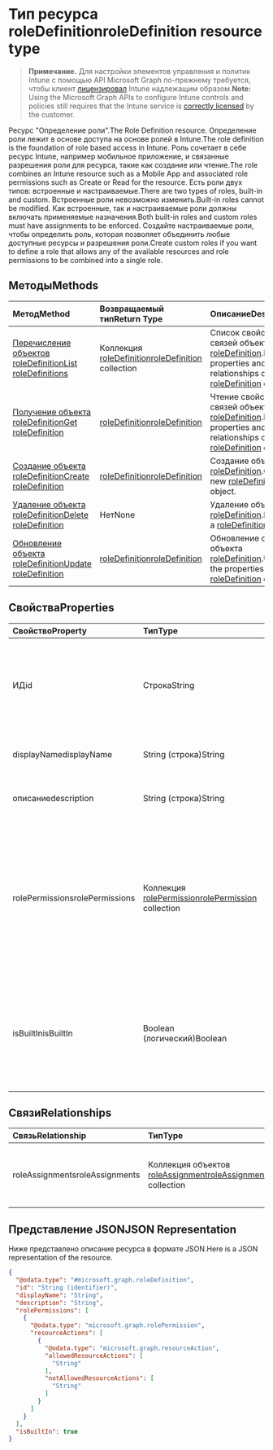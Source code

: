 # <a name="roledefinition-resource-type"></a><span data-ttu-id="ca22a-101">Тип ресурса roleDefinition</span><span class="sxs-lookup"><span data-stu-id="ca22a-101">roleDefinition resource type</span></span>

> <span data-ttu-id="ca22a-102">**Примечание.** Для настройки элементов управления и политик Intune с помощью API Microsoft Graph по-прежнему требуется, чтобы клиент [лицензировал](https://go.microsoft.com/fwlink/?linkid=839381) Intune надлежащим образом.</span><span class="sxs-lookup"><span data-stu-id="ca22a-102">**Note:** Using the Microsoft Graph APIs to configure Intune controls and policies still requires that the Intune service is [correctly licensed](https://go.microsoft.com/fwlink/?linkid=839381) by the customer.</span></span>

<span data-ttu-id="ca22a-103">Ресурс "Определение роли".</span><span class="sxs-lookup"><span data-stu-id="ca22a-103">The Role Definition resource.</span></span> <span data-ttu-id="ca22a-104">Определение роли лежит в основе доступа на основе ролей в Intune.</span><span class="sxs-lookup"><span data-stu-id="ca22a-104">The role definition is the foundation of role based access in Intune.</span></span> <span data-ttu-id="ca22a-105">Роль сочетает в себе ресурс Intune, например мобильное приложение, и связанные разрешения роли для ресурса, такие как создание или чтение.</span><span class="sxs-lookup"><span data-stu-id="ca22a-105">The role combines an Intune resource such as a Mobile App and associated role permissions such as Create or Read for the resource.</span></span> <span data-ttu-id="ca22a-106">Есть роли двух типов: встроенные и настраиваемые.</span><span class="sxs-lookup"><span data-stu-id="ca22a-106">There are two types of roles, built-in and custom.</span></span> <span data-ttu-id="ca22a-107">Встроенные роли невозможно изменить.</span><span class="sxs-lookup"><span data-stu-id="ca22a-107">Built-in roles cannot be modified.</span></span> <span data-ttu-id="ca22a-108">Как встроенные, так и настраиваемые роли должны включать применяемые назначения.</span><span class="sxs-lookup"><span data-stu-id="ca22a-108">Both built-in roles and custom roles must have assignments to be enforced.</span></span> <span data-ttu-id="ca22a-109">Создайте настраиваемые роли, чтобы определить роль, которая позволяет объединить любые доступные ресурсы и разрешения роли.</span><span class="sxs-lookup"><span data-stu-id="ca22a-109">Create custom roles if you want to define a role that allows any of the available resources and role permissions to be combined into a single role.</span></span>
## <a name="methods"></a><span data-ttu-id="ca22a-110">Методы</span><span class="sxs-lookup"><span data-stu-id="ca22a-110">Methods</span></span>
|<span data-ttu-id="ca22a-111">Метод</span><span class="sxs-lookup"><span data-stu-id="ca22a-111">Method</span></span>|<span data-ttu-id="ca22a-112">Возвращаемый тип</span><span class="sxs-lookup"><span data-stu-id="ca22a-112">Return Type</span></span>|<span data-ttu-id="ca22a-113">Описание</span><span class="sxs-lookup"><span data-stu-id="ca22a-113">Description</span></span>|
|:---|:---|:---|
|[<span data-ttu-id="ca22a-114">Перечисление объектов roleDefinition</span><span class="sxs-lookup"><span data-stu-id="ca22a-114">List roleDefinitions</span></span>](../api/intune_rbac_roledefinition_list.md)|<span data-ttu-id="ca22a-115">Коллекция [roleDefinition](../resources/intune_rbac_roledefinition.md)</span><span class="sxs-lookup"><span data-stu-id="ca22a-115">[roleDefinition](../resources/intune_rbac_roledefinition.md) collection</span></span>|<span data-ttu-id="ca22a-116">Список свойств и связей объектов [roleDefinition](../resources/intune_rbac_roledefinition.md).</span><span class="sxs-lookup"><span data-stu-id="ca22a-116">List properties and relationships of the [roleDefinition](../resources/intune_rbac_roledefinition.md) objects.</span></span>|
|[<span data-ttu-id="ca22a-117">Получение объекта roleDefinition</span><span class="sxs-lookup"><span data-stu-id="ca22a-117">Get roleDefinition</span></span>](../api/intune_rbac_roledefinition_get.md)|[<span data-ttu-id="ca22a-118">roleDefinition</span><span class="sxs-lookup"><span data-stu-id="ca22a-118">roleDefinition</span></span>](../resources/intune_rbac_roledefinition.md)|<span data-ttu-id="ca22a-119">Чтение свойств и связей объекта [roleDefinition](../resources/intune_rbac_roledefinition.md).</span><span class="sxs-lookup"><span data-stu-id="ca22a-119">Read properties and relationships of the [roleDefinition](../resources/intune_rbac_roledefinition.md) object.</span></span>|
|[<span data-ttu-id="ca22a-120">Создание объекта roleDefinition</span><span class="sxs-lookup"><span data-stu-id="ca22a-120">Create roleDefinition</span></span>](../api/intune_rbac_roledefinition_create.md)|[<span data-ttu-id="ca22a-121">roleDefinition</span><span class="sxs-lookup"><span data-stu-id="ca22a-121">roleDefinition</span></span>](../resources/intune_rbac_roledefinition.md)|<span data-ttu-id="ca22a-122">Создание объекта [roleDefinition](../resources/intune_rbac_roledefinition.md).</span><span class="sxs-lookup"><span data-stu-id="ca22a-122">Create a new [roleDefinition](../resources/intune_rbac_roledefinition.md) object.</span></span>|
|[<span data-ttu-id="ca22a-123">Удаление объекта roleDefinition</span><span class="sxs-lookup"><span data-stu-id="ca22a-123">Delete roleDefinition</span></span>](../api/intune_rbac_roledefinition_delete.md)|<span data-ttu-id="ca22a-124">Нет</span><span class="sxs-lookup"><span data-stu-id="ca22a-124">None</span></span>|<span data-ttu-id="ca22a-125">Удаление объекта [roleDefinition](../resources/intune_rbac_roledefinition.md).</span><span class="sxs-lookup"><span data-stu-id="ca22a-125">Deletes a [roleDefinition](../resources/intune_rbac_roledefinition.md).</span></span>|
|[<span data-ttu-id="ca22a-126">Обновление объекта roleDefinition</span><span class="sxs-lookup"><span data-stu-id="ca22a-126">Update roleDefinition</span></span>](../api/intune_rbac_roledefinition_update.md)|[<span data-ttu-id="ca22a-127">roleDefinition</span><span class="sxs-lookup"><span data-stu-id="ca22a-127">roleDefinition</span></span>](../resources/intune_rbac_roledefinition.md)|<span data-ttu-id="ca22a-128">Обновление свойств объекта [roleDefinition](../resources/intune_rbac_roledefinition.md).</span><span class="sxs-lookup"><span data-stu-id="ca22a-128">Update the properties of a [roleDefinition](../resources/intune_rbac_roledefinition.md) object.</span></span>|

## <a name="properties"></a><span data-ttu-id="ca22a-129">Свойства</span><span class="sxs-lookup"><span data-stu-id="ca22a-129">Properties</span></span>
|<span data-ttu-id="ca22a-130">Свойство</span><span class="sxs-lookup"><span data-stu-id="ca22a-130">Property</span></span>|<span data-ttu-id="ca22a-131">Тип</span><span class="sxs-lookup"><span data-stu-id="ca22a-131">Type</span></span>|<span data-ttu-id="ca22a-132">Описание</span><span class="sxs-lookup"><span data-stu-id="ca22a-132">Description</span></span>|
|:---|:---|:---|
|<span data-ttu-id="ca22a-133">ИД</span><span class="sxs-lookup"><span data-stu-id="ca22a-133">id</span></span>|<span data-ttu-id="ca22a-134">Строка</span><span class="sxs-lookup"><span data-stu-id="ca22a-134">String</span></span>|<span data-ttu-id="ca22a-135">Ключ объекта.</span><span class="sxs-lookup"><span data-stu-id="ca22a-135">Key of the entity.</span></span> <span data-ttu-id="ca22a-136">Это свойство доступно только для чтения и создается автоматически.</span><span class="sxs-lookup"><span data-stu-id="ca22a-136">This is read-only and automatically generated.</span></span>|
|<span data-ttu-id="ca22a-137">displayName</span><span class="sxs-lookup"><span data-stu-id="ca22a-137">displayName</span></span>|<span data-ttu-id="ca22a-138">String (строка)</span><span class="sxs-lookup"><span data-stu-id="ca22a-138">String</span></span>|<span data-ttu-id="ca22a-139">Отображаемое имя определения роли.</span><span class="sxs-lookup"><span data-stu-id="ca22a-139">Display Name of the Role definition.</span></span>|
|<span data-ttu-id="ca22a-140">описание</span><span class="sxs-lookup"><span data-stu-id="ca22a-140">description</span></span>|<span data-ttu-id="ca22a-141">String (строка)</span><span class="sxs-lookup"><span data-stu-id="ca22a-141">String</span></span>|<span data-ttu-id="ca22a-142">Описание определения роли.</span><span class="sxs-lookup"><span data-stu-id="ca22a-142">Description of the Role definition.</span></span>|
|<span data-ttu-id="ca22a-143">rolePermissions</span><span class="sxs-lookup"><span data-stu-id="ca22a-143">rolePermissions</span></span>|<span data-ttu-id="ca22a-144">Коллекция [rolePermission](../resources/intune_rbac_rolepermission.md)</span><span class="sxs-lookup"><span data-stu-id="ca22a-144">[rolePermission](../resources/intune_rbac_rolepermission.md) collection</span></span>|<span data-ttu-id="ca22a-145">Список разрешений, активированных для роли.</span><span class="sxs-lookup"><span data-stu-id="ca22a-145">List of Role Permissions this role is allowed to perform.</span></span> <span data-ttu-id="ca22a-146">Они должны соответствовать объекту actionName, который определен как часть rolePermission.</span><span class="sxs-lookup"><span data-stu-id="ca22a-146">These must match the actionName that is defined as part of the rolePermission.</span></span>|
|<span data-ttu-id="ca22a-147">isBuiltIn</span><span class="sxs-lookup"><span data-stu-id="ca22a-147">isBuiltIn</span></span>|<span data-ttu-id="ca22a-148">Boolean (логический)</span><span class="sxs-lookup"><span data-stu-id="ca22a-148">Boolean</span></span>|<span data-ttu-id="ca22a-149">Тип роли.</span><span class="sxs-lookup"><span data-stu-id="ca22a-149">Type of Role.</span></span> <span data-ttu-id="ca22a-150">Для встроенного определения роли задается значение True, а для настраиваемого — False.</span><span class="sxs-lookup"><span data-stu-id="ca22a-150">Set to True if it is built-in, or set to False if it is a custom role definition.</span></span>|

## <a name="relationships"></a><span data-ttu-id="ca22a-151">Связи</span><span class="sxs-lookup"><span data-stu-id="ca22a-151">Relationships</span></span>
|<span data-ttu-id="ca22a-152">Связь</span><span class="sxs-lookup"><span data-stu-id="ca22a-152">Relationship</span></span>|<span data-ttu-id="ca22a-153">Тип</span><span class="sxs-lookup"><span data-stu-id="ca22a-153">Type</span></span>|<span data-ttu-id="ca22a-154">Описание</span><span class="sxs-lookup"><span data-stu-id="ca22a-154">Description</span></span>|
|:---|:---|:---|
|<span data-ttu-id="ca22a-155">roleAssignments</span><span class="sxs-lookup"><span data-stu-id="ca22a-155">roleAssignments</span></span>|<span data-ttu-id="ca22a-156">Коллекция объектов [roleAssignment](../resources/intune_rbac_roleassignment.md)</span><span class="sxs-lookup"><span data-stu-id="ca22a-156">[roleAssignment](../resources/intune_rbac_roleassignment.md) collection</span></span>|<span data-ttu-id="ca22a-157">Список назначений ролей для определения роли.</span><span class="sxs-lookup"><span data-stu-id="ca22a-157">List of Role assignments for this role definition.</span></span>|

## <a name="json-representation"></a><span data-ttu-id="ca22a-158">Представление JSON</span><span class="sxs-lookup"><span data-stu-id="ca22a-158">JSON Representation</span></span>
<span data-ttu-id="ca22a-159">Ниже представлено описание ресурса в формате JSON.</span><span class="sxs-lookup"><span data-stu-id="ca22a-159">Here is a JSON representation of the resource.</span></span>
<!--{
  "blockType": "resource",
  "baseType": "microsoft.graph.entity",
  "keyProperty": "id",
  "@odata.type": "microsoft.graph.roleDefinition"
}-->
``` json
{
  "@odata.type": "#microsoft.graph.roleDefinition",
  "id": "String (identifier)",
  "displayName": "String",
  "description": "String",
  "rolePermissions": [
    {
      "@odata.type": "microsoft.graph.rolePermission",
      "resourceActions": [
        {
          "@odata.type": "microsoft.graph.resourceAction",
          "allowedResourceActions": [
            "String"
          ],
          "notAllowedResourceActions": [
            "String"
          ]
        }
      ]
    }
  ],
  "isBuiltIn": true
}
```








